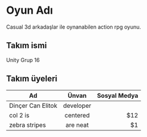 # Oyun Adı
Casual 3d arkadaşlar ile oynanabilen action rpg oyunu.
## Takım ismi
Unity Grup 16
## Takım üyeleri
| Ad       | Ünvan           | Sosyal Medya  |
| ------------- |:-------------:| -----:|
| Dinçer Can Elitok      | developer |  |
| col 2 is      | centered      |   $12 |
| zebra stripes | are neat      |    $1 |

